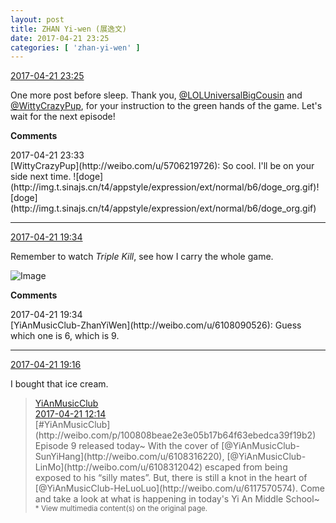 ```yaml
---
layout: post
title: ZHAN Yi-wen (展逸文)
date: 2017-04-21 23:25
categories: [ 'zhan-yi-wen' ]
---
```


<div class="weibo-info">
  <a href="http://weibo.com/6108090526/EFAoZlefY">2017-04-21 23:25</a>
</div>

One more post before sleep. Thank you, [@LOLUniversalBigCousin](http://weibo.com/yuzhoujieshuo) and [@WittyCrazyPup](http://weibo.com/u/5706219726), for your instruction to the green hands of the game. Let's wait for the next episode!

<!-- more -->

**Comments**

<div class="weibo-info">2017-04-21 23:33</div>
[WittyCrazyPup](http://weibo.com/u/5706219726): So cool. I'll be on your side next time. ![doge](http://img.t.sinajs.cn/t4/appstyle/expression/ext/normal/b6/doge_org.gif)![doge](http://img.t.sinajs.cn/t4/appstyle/expression/ext/normal/b6/doge_org.gif)

---

<div class="weibo-info">
  <a href="http://weibo.com/6108090526/EFyT45mbS">2017-04-21 19:34</a>
</div>

Remember to watch *Triple Kill*, see how I carry the whole game.

![Image](http://wx2.sinaimg.cn/mw690/006FmVn8ly1feuj5432ndj30qo0zkqaa.jpg)

**Comments**

<div class="weibo-info">2017-04-21 19:34</div>
[YiAnMusicClub-ZhanYiWen](http://weibo.com/u/6108090526): Guess which one is 6, which is 9.

---

<div class="weibo-info">
  <a href="http://weibo.com/6108090526/EFgWMrr9v">2017-04-21 19:16</a>
</div>

I bought that ice cream.

> <div class="weibo-post-name">
>   <a href="http://weibo.com/u/6094546964">YiAnMusicClub</a>
> </div>
> <div class="weibo-info">
>   <a href="http://weibo.com/6094546964/EFw0j4RVY">2017-04-21 12:14</a>
> </div>
> [#YiAnMusicClub](http://weibo.com/p/100808beae2e3e05b17b64f63ebedca39f19b2) Episode 9 released today~ With the cover of [@YiAnMusicClub-SunYiHang](http://weibo.com/u/6108316220), [@YiAnMusicClub-LinMo](http://weibo.com/u/6108312042) escaped from being exposed to his “silly mates”. But, there is still a knot in the heart of [@YiAnMusicClub-HeLuoLuo](http://weibo.com/u/6117570574). Come and take a look at what is happening in today's Yi An Middle School~  
> <small>* View multimedia content(s) on the original page.</small>
